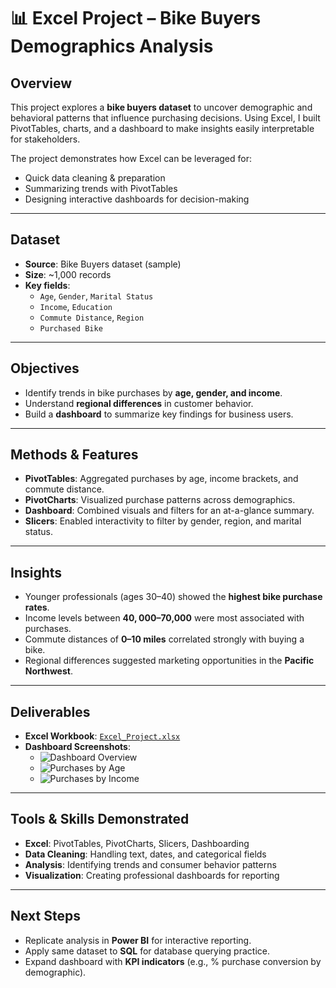 # 📊 Excel Project – Bike Buyers Demographics Analysis  

## Overview  
This project explores a **bike buyers dataset** to uncover demographic and behavioral patterns that influence purchasing decisions. Using Excel, I built PivotTables, charts, and a dashboard to make insights easily interpretable for stakeholders.  

The project demonstrates how Excel can be leveraged for:  
- Quick data cleaning & preparation  
- Summarizing trends with PivotTables  
- Designing interactive dashboards for decision-making  

---

## Dataset  
- **Source**: Bike Buyers dataset (sample)  
- **Size**: ~1,000 records  
- **Key fields**:  
  - `Age`, `Gender`, `Marital Status`  
  - `Income`, `Education`  
  - `Commute Distance`, `Region`  
  - `Purchased Bike`  

---

## Objectives  
- Identify trends in bike purchases by **age, gender, and income**.  
- Understand **regional differences** in customer behavior.  
- Build a **dashboard** to summarize key findings for business users.  

---

## Methods & Features  
- **PivotTables**: Aggregated purchases by age, income brackets, and commute distance.  
- **PivotCharts**: Visualized purchase patterns across demographics.  
- **Dashboard**: Combined visuals and filters for an at-a-glance summary.  
- **Slicers**: Enabled interactivity to filter by gender, region, and marital status.  

---

## Insights  
- Younger professionals (ages 30–40) showed the **highest bike purchase rates**.  
- Income levels between **$40,000–$70,000** were most associated with purchases.  
- Commute distances of **0–10 miles** correlated strongly with buying a bike.  
- Regional differences suggested marketing opportunities in the **Pacific Northwest**.  

---

## Deliverables  
- **Excel Workbook**: [`Excel_Project.xlsx`](./Excel_Project.xlsx)  
- **Dashboard Screenshots**:  
  - ![Dashboard Overview](./Dashboard_Screenshots/dashboard_overview.png)  
  - ![Purchases by Age](./Dashboard_Screenshots/purchases_by_age.png)  
  - ![Purchases by Income](./Dashboard_Screenshots/purchases_by_income.png)  

---

## Tools & Skills Demonstrated  
- **Excel**: PivotTables, PivotCharts, Slicers, Dashboarding  
- **Data Cleaning**: Handling text, dates, and categorical fields  
- **Analysis**: Identifying trends and consumer behavior patterns  
- **Visualization**: Creating professional dashboards for reporting  

---

## Next Steps  
- Replicate analysis in **Power BI** for interactive reporting.  
- Apply same dataset to **SQL** for database querying practice.  
- Expand dashboard with **KPI indicators** (e.g., % purchase conversion by demographic).  
